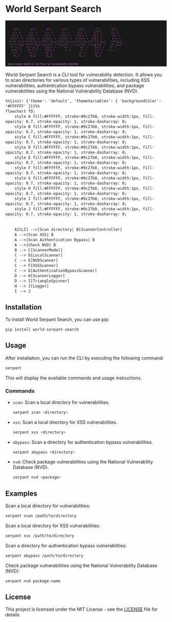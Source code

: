 # World Serpant Search

![1709693527726](image/README/1709693527726.png)

World Serpant Search is a CLI tool for vulnerability detection. It allows you to scan directories for various types of vulnerabilities, including XSS vulnerabilities, authentication bypass vulnerabilities, and package vulnerabilities using the National Vulnerability Database (NVD).

```mermaid
%%{init: {'theme': 'default', 'themeVariables': { 'backgroundColor': '#FFFFFF' }}}%%
flowchart TD;
    style A fill:#FFFFFF, stroke:#9c27b0, stroke-width:1px, fill-opacity: 0.7, stroke-opacity: 1, stroke-dasharray: 0;
    style B fill:#FFFFFF, stroke:#9c27b0, stroke-width:1px, fill-opacity: 0.7, stroke-opacity: 1, stroke-dasharray: 0;
    style C fill:#FFFFFF, stroke:#9c27b0, stroke-width:1px, fill-opacity: 0.7, stroke-opacity: 1, stroke-dasharray: 0;
    style D fill:#FFFFFF, stroke:#9c27b0, stroke-width:1px, fill-opacity: 0.7, stroke-opacity: 1, stroke-dasharray: 0;
    style E fill:#FFFFFF, stroke:#9c27b0, stroke-width:1px, fill-opacity: 0.7, stroke-opacity: 1, stroke-dasharray: 0;
    style F fill:#FFFFFF, stroke:#9c27b0, stroke-width:1px, fill-opacity: 0.7, stroke-opacity: 1, stroke-dasharray: 0;
    style G fill:#FFFFFF, stroke:#9c27b0, stroke-width:1px, fill-opacity: 0.7, stroke-opacity: 1, stroke-dasharray: 0;
    style H fill:#FFFFFF, stroke:#9c27b0, stroke-width:1px, fill-opacity: 0.7, stroke-opacity: 1, stroke-dasharray: 0;
    style I fill:#FFFFFF, stroke:#9c27b0, stroke-width:1px, fill-opacity: 0.7, stroke-opacity: 1, stroke-dasharray: 0;
    style J fill:#FFFFFF, stroke:#9c27b0, stroke-width:1px, fill-opacity: 0.7, stroke-opacity: 1, stroke-dasharray: 0;


    A[CLI] -->|Scan directory| B[ScannerController]
    A -->|Scan XSS| B
    A -->|Scan Authentication Bypass| B
    A -->|Check NVD| B
    B --> C[ScannerModel]
    C --> D[LocalScanner]
    C --> E[NVDScanner]
    C --> F[XSSScanner]
    C --> G[AuthenticationBypassScanner]
    D --> H[ScannerLogger]
    D --> I[TriangleSpinner]
    H --> J[Logger]
    I --> J
```
## Installation

To install World Serpant Search, you can use pip:

```bash
pip install world-serpant-search
```

## Usage

After installation, you can run the CLI by executing the following command:

```bash
serpant
```

This will display the available commands and usage instructions.

### Commands

- `scan`: Scan a local directory for vulnerabilities.

  ```bash
  serpant scan <directory>
  ```
- `xss`: Scan a local directory for XSS vulnerabilities.

  ```bash
  serpant xss <directory>
  ```
- `abypass`: Scan a directory for authentication bypass vulnerabilities.

  ```bash
  serpant abypass <directory>
  ```
- `nvd`: Check package vulnerabilities using the National Vulnerability Database (NVD).

  ```bash
  serpant nvd <package>
  ```

## Examples

Scan a local directory for vulnerabilities:

```bash
serpant scan /path/to/directory
```

Scan a local directory for XSS vulnerabilities:

```bash
serpant xss /path/to/directory
```

Scan a directory for authentication bypass vulnerabilities:

```bash
serpant abypass /path/to/directory
```

Check package vulnerabilities using the National Vulnerability Database (NVD):

```bash
serpant nvd package-name
```

## License

This project is licensed under the MIT License - see the [LICENSE](LICENSE) file for details.
